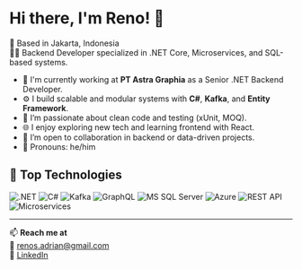 # Hi there, I'm Reno! 👋

📍 Based in Jakarta, Indonesia  
🧑‍💻 Backend Developer specialized in .NET Core, Microservices, and SQL-based systems.

- 🏢 I'm currently working at **PT Astra Graphia** as a Senior .NET Backend Developer.
- ⚙️ I build scalable and modular systems with **C#**, **Kafka**, and **Entity Framework**.
- 🧪 I’m passionate about clean code and testing (xUnit, MOQ).
- 🌐 I enjoy exploring new tech and learning frontend with React.
- 🤝 I’m open to collaboration in backend or data-driven projects.
- 🧭 Pronouns: he/him

## 🔧 Top Technologies

![.NET](https://img.shields.io/badge/.NET-512BD4?style=for-the-badge&logo=dotnet&logoColor=white)
![C#](https://img.shields.io/badge/CSharp-239120?style=for-the-badge&logo=csharp&logoColor=white)
![Kafka](https://img.shields.io/badge/Apache%20Kafka-231F20?style=for-the-badge&logo=apachekafka)
![GraphQL](https://img.shields.io/badge/GraphQL-E10098?style=for-the-badge&logo=graphql&logoColor=white)
![MS SQL Server](https://img.shields.io/badge/SQL_Server-CC2927?style=for-the-badge&logo=microsoftsqlserver&logoColor=white)
![Azure](https://img.shields.io/badge/Azure-0078D4?style=for-the-badge&logo=microsoftazure&logoColor=white)
![REST API](https://img.shields.io/badge/REST_API-005571?style=for-the-badge&logo=postman&logoColor=white)
![Microservices](https://img.shields.io/badge/Microservices-336791?style=for-the-badge&logo=docker&logoColor=white)

---

📫 **Reach me at**  
📧 renos.adrian@gmail.com  
🔗 [LinkedIn](https://www.linkedin.com/in/reno-satya-adrian/)
